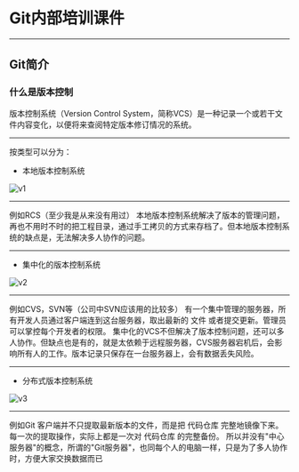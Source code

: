 # Git内部培训课件
---
## Git简介
### 什么是版本控制

版本控制系统（Version Control System，简称VCS）是一种记录一个或若干文件内容变化，以便将来查阅特定版本修订情况的系统。

---
按类型可以分为：

- 本地版本控制系统

![v1](https://upload-images.jianshu.io/upload_images/3789468-aa800a1a5658a7d5.png?imageMogr2/auto-orient/strip%7CimageView2/2/w/400/format/webp)

---

例如RCS（至少我是从来没有用过）
本地版本控制系统解决了版本的管理问题，再也不用时不时的把工程目录，通过手工拷贝的方式来存档了。但本地版本控制系统的缺点是，无法解决多人协作的问题。

---

- 集中化的版本控制系统

![v2](https://upload-images.jianshu.io/upload_images/3789468-e81709571bd11a60.jpg?imageMogr2/auto-orient/strip%7CimageView2/2/w/500/format/webp)

---

例如CVS，SVN等（公司中SVN应该用的比较多）
有一个集中管理的服务器，所有开发人员通过客户端连到这台服务器，取出最新的 文件 或者提交更新。管理员可以掌控每个开发者的权限。
集中化的VCS不但解决了版本控制问题，还可以多人协作。但缺点也是有的，就是太依赖于远程服务器，CVS服务器宕机后，会影响所有人的工作。版本记录只保存在一台服务器上，会有数据丢失风险。

---

- 分布式版本控制系统

![v3](https://upload-images.jianshu.io/upload_images/3789468-2e759b90b7f8216a.jpg?imageMogr2/auto-orient/strip%7CimageView2/2/w/500/format/webp)

---

例如Git
客户端并不只提取最新版本的文件，而是把 代码仓库 完整地镜像下来。每一次的提取操作，实际上都是一次对 代码仓库 的完整备份。
所以并没有"中心服务器"的概念，所谓的"Git服务器"，也同每个人的电脑一样，只是为了多人协作时，方便大家交换数据而已